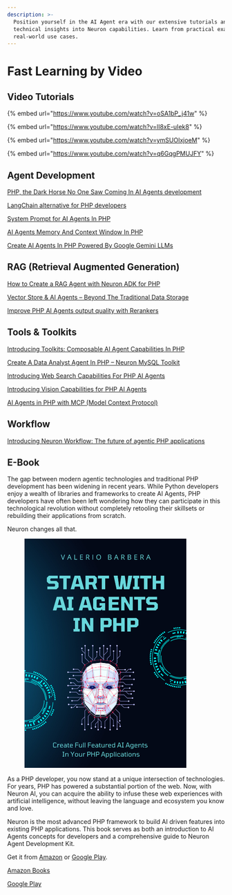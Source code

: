 ```yaml
---
description: >-
  Position yourself in the AI Agent era with our extensive tutorials and
  technical insights into Neuron capabilities. Learn from practical examples and
  real-world use cases.
---
```


# Fast Learning by Video

## Video Tutorials

{% embed url="https://www.youtube.com/watch?v=oSA1bP_j41w" %}

{% embed url="https://www.youtube.com/watch?v=lI8xE-uIek8" %}

{% embed url="https://www.youtube.com/watch?v=ymSUOIxjoeM" %}

{% embed url="https://www.youtube.com/watch?v=q6GqgPMUJFY" %}

## Agent Development

[PHP, the Dark Horse No One Saw Coming In AI Agents development](https://inspector.dev/php-the-dark-horse-no-one-saw-coming-in-ai-agents-development/)

[LangChain alternative for PHP developers](https://inspector.dev/langchain-alternative-for-php-developers/)

[System Prompt for AI Agents In PHP](https://inspector.dev/system-prompt-for-ai-agents-in-php/)

[AI Agents Memory And Context Window In PHP](https://inspector.dev/ai-agents-memory-and-context-window-in-php/)

[Create AI Agents In PHP Powered By Google Gemini LLMs](https://inspector.dev/create-ai-agents-in-php-powered-by-google-gemini-llms/)

## RAG (Retrieval Augmented Generation)

[How to Create a RAG Agent with Neuron ADK for PHP](https://inspector.dev/how-to-create-a-rag-agent-with-neuron-adk-for-php/)

[Vector Store & AI Agents – Beyond The Traditional Data Storage](https://inspector.dev/vector-store-ai-agents-beyond-the-traditional-data-storage/)

[Improve PHP AI Agents output quality with Rerankers](https://inspector.dev/improve-php-ai-agents-output-quality-with-rerankers/)

## Tools & Toolkits

[Introducing Toolkits: Composable AI Agent Capabilities In PHP](https://inspector.dev/introducing-toolkits-composable-ai-agent-capabilities-in-php/)

[Create A Data Analyst Agent In PHP – Neuron MySQL Toolkit](https://inspector.dev/mysql-ai-toolkit-bringing-intelligence-to-your-database-layer-in-php/)

[Introducing Web Search Capabilities For PHP AI Agents](https://inspector.dev/introducing-web-search-capabilities-for-php-ai-agents/)

[Introducing Vision Capabilities for PHP AI Agents](https://inspector.dev/introducing-vision-capabilities-for-php-ai-agents/)

[AI Agents in PHP with MCP (Model Context Protocol)](https://inspector.dev/ai-agents-in-php-with-mcp-model-context-protocol/)

## Workflow

[Introducing Neuron Workflow: The future of agentic PHP applications](https://inspector.dev/introducing-neuronai-workflow-the-future-of-agentic-php-applications/)

## E-Book

The gap between modern agentic technologies and traditional PHP development has been widening in recent years. While Python developers enjoy a wealth of libraries and frameworks to create AI Agents, PHP developers have often been left wondering how they can participate in this technological revolution without completely retooling their skillsets or rebuilding their applications from scratch.

Neuron changes all that.

<figure><img src="../.gitbook/assets/Neuron Book Cover.png" alt="" width="375"><figcaption></figcaption></figure>

As a PHP developer, you now stand at a unique intersection of technologies. For years, PHP has powered a substantial portion of the web. Now, with Neuron AI, you can acquire the ability to infuse these web experiences with artificial intelligence, without leaving the language and ecosystem you know and love.

Neuron is the most advanced PHP framework to build AI driven features into existing PHP applications. This book serves as both an introduction to AI Agents concepts for developers and a comprehensive guide to Neuron Agent Development Kit.&#x20;

Get it from [Amazon](https://www.amazon.com/dp/B0F1YX8KJB) or [Google Play](https://play.google.com/store/books/details?pcampaignid=books_read_action\&id=agJPEQAAQBAJ\&pli=1).

<a href="https://www.amazon.com/dp/B0F1YX8KJB" class="button secondary" data-icon="amazon">Amazon Books</a>&#x20;

<a href="https://play.google.com/store/books/details?pcampaignid=books_read_action&#x26;id=agJPEQAAQBAJ&#x26;pli=1" class="button secondary" data-icon="google">Google Play</a>

